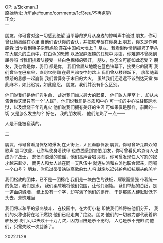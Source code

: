 
OP: u/Sickman_1  
原始地址: /r/FakeYoumo/comments/1cf3reu/不再绝望/  
正文:  
一

朋友，你可曾对这一切感到绝望
当平静的岁月从身边的惨叫声中流过
朋友，你可曾让愤懑藏在心里
当他们否认你的否认，并把铁拳砸在你身上
朋友，你又是作何感受
当你看到锤子像雨点般
落在中国的大地上？
朋友，我看到你悄悄握紧了拳头
在大屠杀的血雨中，在白色的恐怖
以及寂静迟钝的幻想中
朋友，你难道不曾感到屈辱吗
当我们排着队接受一根白色棉棒的强奸，
朋友，你怎么可能如此忍受？
朋友，我也曾是你，我们
都是你。
我们曾顺从地跪在蓝色铁幕下，接受它的隔离
我们曾坐在巴车里，直到它侧翻
在最黑暗夜中的路上
我们曾从楼顶跃下，
脑浆随着愤怒的思想一起崩裂
我们曾葬身于末日的大火，
虽然我们还远远不该到达天堂
如此麻木，如此迟钝，如此隐忍，
朋友，我们并没有什么区别。

他们说我们是他们的生命，
却对我们加以最大的蹂躏，
他们说人民至上，
却从未告诉你这里只有一个“人民”，
他们说我们是本质和中心
可一切的中心往往都是地狱，以及燃烧千年的鬼火
他们说我们拥有美好的生活
可如果真是那样，前面的一切
又是怎么发生的？
好在，
我的朋友啊，
他们忽略了一点——

人是不能被亵渎的。


二

朋友，你可曾看见愤怒的爆发
在大街上，人民血脉偾张
朋友，你可曾听见群众的歌声
震耳欲聋，让你纵使身着铁甲
也依然感到害怕
朋友，你可曾看见吟游诗人也成为了战士，
悲愤而浪漫的歌谣，他们高声合唱
朋友，你可曾发现任人宰割的奴才越来越少，
而男人和女人站在同一支队伍中
就连左派和右派也联合起来，同喊一个口号？
朋友，你见过带着铁链高歌的女人吗
就像以迟钝的角抵抗屠夫的羔羊

我们松散的团体，已不是一团棉花
我们是一块白色的铁板，耀眼而坚强
带着统一的仇怨，我们是水，
我们柔软地将他们包围，让他们溺毙。
我们举起的白纸，是一道血的城墙，
纸上没有一个字，却写满了他们的罪行，
于是那些人便默默低下头去，羞愧难当

我们将以和平的怒火战斗，
在校园中，在大街小巷
即使我们终将被他们分开，
我们的火种也将在地下燃烧
他们已经走向了绝路，朋友
他们的一切暴力都代表着黔驴技穷
我们可以失败千千万万次，因为自由是杀不完的，
人也是杀不完的
而他们，只需失败一次就够了。

2022.11.29

